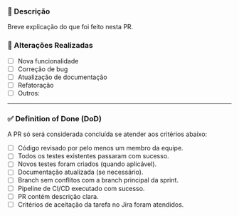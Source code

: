 ### 📝 Descrição
Breve explicação do que foi feito nesta PR.

### 🔄 Alterações Realizadas
- [ ] Nova funcionalidade
- [ ] Correção de bug
- [ ] Atualização de documentação
- [ ] Refatoração
- [ ] Outros:

---

### ✅ Definition of Done (DoD)
A PR só será considerada concluída se atender aos critérios abaixo:

- [ ] Código revisado por pelo menos um membro da equipe.  
- [ ] Todos os testes existentes passaram com sucesso.  
- [ ] Novos testes foram criados (quando aplicável).  
- [ ] Documentação atualizada (se necessário).  
- [ ] Branch sem conflitos com a branch principal da sprint.  
- [ ] Pipeline de CI/CD executado com sucesso.  
- [ ] PR contém descrição clara.  
- [ ] Critérios de aceitação da tarefa no Jira foram atendidos.